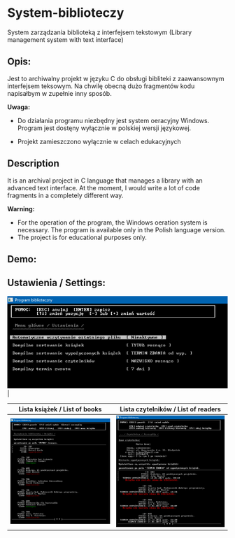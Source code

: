 # System-biblioteczy
System zarządzania biblioteką z interfejsem tekstowym (Library management system with text interface)

## Opis:

Jest to archiwalny projekt w języku C do obsługi bibliteki z zaawansownym interfejsem teksowym. Na chwilę obecną dużo fragmentów kodu napisałbym w zupełnie inny sposób. 

**Uwaga:**

* Do działania programu niezbędny jest system oeracyjny Windows. Program jest dostęny wyłącznie w polskiej wersji językowej.

* Projekt zamieszczono wyłącznie w celach edukacyjnych

## Description

It is an archival project in C language that manages a library with an advanced text interface. At the moment, I would write a lot of code fragments in a completely different way.

**Warning:**

* For the operation of the program, the Windows oeration system is necessary. The program is available only in the Polish language version.
* The project is for educational purposes only.

## Demo:



Ustawienia / Settings: 
------------ 
![Ustawienia / Settings](/screenshots/Ustawienia.PNG?raw=true "Ustawienia / Settings") |

Lista książek / List of books | Lista czytelników / List of readers
------------ | -------------
![Lista książek / List of books](/screenshots/Ksiazki.PNG?raw=true "Lista książek / List of books") | ![Lista czytelników / List of readers](/screenshots/Czytelnik.PNG?raw=true "Lista czytelników / List of readers")





